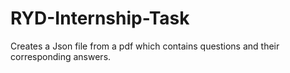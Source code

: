 # RYD-Internship-Task 
Creates a Json file from a pdf which contains questions and their corresponding answers. 
